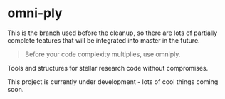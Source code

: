 # omni-ply

This is the branch used before the cleanup, so there are lots of partially complete features that will be integrated into master in the future.

> Before your code complexity multiplies, use omniply.

Tools and structures for stellar research code without compromises.

This project is currently under development - lots of cool things coming soon.
